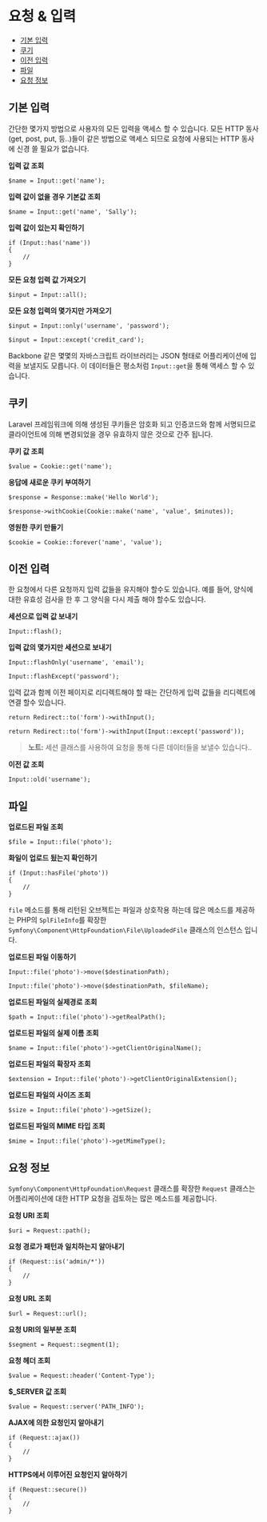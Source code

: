 # 요청 & 입력

- [기본 입력](#basic-input)
- [쿠기](#cookies)
- [이전 입력](#old-input)
- [파일](#files)
- [요청 정보](#request-information)

<a name="basic-input"></a>
## 기본 입력

간단한 몇가지 방법으로 사용자의 모든 입력을 액세스 할 수 있습니다. 모든 HTTP 동사(get, post, put, 등..)들이 같은 방법으로 액세스 되므로 요청에 사용되는 HTTP 동사에 신경 쓸 필요가 없습니다.

**입력 값 조회**

	$name = Input::get('name');

**입력 값이 없을 경우 기본값 조회**

	$name = Input::get('name', 'Sally');

**입력 값이 있는지 확인하기**

	if (Input::has('name'))
	{
		//
	}

**모든 요청 입력 값 가져오기**

	$input = Input::all();

**모든 요청 입력의 몇가지만 가져오기**

	$input = Input::only('username', 'password');

	$input = Input::except('credit_card');

Backbone 같은 몇몇의 자바스크립트 라이브러리는 JSON 형태로 어플리케이션에 입력을 보낼지도 모릅니다. 이 데이터들은 평소처럼 `Input::get`을 통해 액세스 할 수 있습니다.

<a name="cookies"></a>
## 쿠키

Laravel 프레임워크에 의해 생성된 쿠키들은 암호화 되고 인증코드와 함께 서명되므로 클라이언트에 의해 변경되었을 경우 유효하지 않은 것으로 간주 됩니다.

**쿠키 값 조회**

	$value = Cookie::get('name');

**응답에 새로운 쿠키 부여하기**

	$response = Response::make('Hello World');

	$response->withCookie(Cookie::make('name', 'value', $minutes));

**영원한 쿠키 만들기**

	$cookie = Cookie::forever('name', 'value');

<a name="old-input"></a>
## 이전 입력

한 요청에서 다른 요청까지 입력 값들을 유지해야 할수도 있습니다. 예를 들어, 양식에 대한 유효성 검사을 한 후 그 양식을 다시 제출 해야 할수도 있습니다.

**세션으로 입력 값 보내기**

	Input::flash();

**입력 값의 몇가지만 세션으로 보내기**

	Input::flashOnly('username', 'email');

	Input::flashExcept('password');

입력 값과 함께 이전 페이지로 리디렉트해야 할 때는 간단하게 입력 값들을 리디렉트에 연결 할수 있습니다.

	return Redirect::to('form')->withInput();

	return Redirect::to('form')->withInput(Input::except('password'));

> **노트:** 세션 클래스를 사용하여 요청을 통해 다른 데이터들을 보낼수 있습니다..

**이전 값 조회**

	Input::old('username');

<a name="files"></a>
## 파일

**업로드된 파일 조회**

	$file = Input::file('photo');

**화일이 업로드 됬는지 확인하기**

	if (Input::hasFile('photo'))
	{
		//
	}

`file` 메소드를 통해 리턴된 오브젝트는 파일과 상호작용 하는데 많은 메소드를 제공하는 PHP의 `SplFileInfo`를 확장한 `Symfony\Component\HttpFoundation\File\UploadedFile` 클래스의 인스턴스 입니다.

**업로드된 파일 이동하기**

	Input::file('photo')->move($destinationPath);

	Input::file('photo')->move($destinationPath, $fileName);

**업로드된 파일의 실제경로 조회**

	$path = Input::file('photo')->getRealPath();

**업로드된 파일의 실제 이름 조회**

	$name = Input::file('photo')->getClientOriginalName();

**업로드된 파일의 확장자 조회**

	$extension = Input::file('photo')->getClientOriginalExtension();

**업로드된 파일의 사이즈 조회**

	$size = Input::file('photo')->getSize();

**업로드된 파일의 MIME 타입 조회**

	$mime = Input::file('photo')->getMimeType();

<a name="request-information"></a>
## 요청 정보

`Symfony\Component\HttpFoundation\Request` 클래스를 확장한 `Request` 클래스는  어플리케이션에 대한 HTTP 요청을 검토하는 많은 메소드를 제공합니다.

**요청 URI 조회**

	$uri = Request::path();

**요청 경로가 패턴과 일치하는지 알아내기**

	if (Request::is('admin/*'))
	{
		//
	}

**요청 URL 조회**

	$url = Request::url();

**요청 URI의 일부분 조회**

	$segment = Request::segment(1);

**요청 헤더 조회**

	$value = Request::header('Content-Type');

**$_SERVER 값 조회**

	$value = Request::server('PATH_INFO');

**AJAX에 의한 요청인지 알아내기**

	if (Request::ajax())
	{
		//
	}

**HTTPS에서 이루어진 요청인지 알아하기**

	if (Request::secure())
	{
		//
	}
